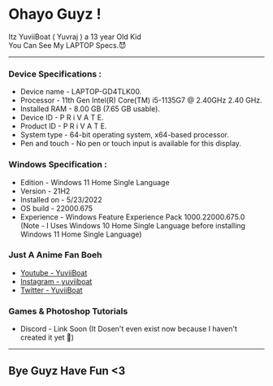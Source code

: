 # Ohayo Guyz !

Itz YuviiBoat ( Yuvraj ) a 13 year Old Kid\
You Can See My LAPTOP Specs.😈

---

### Device Specifications :

- Device name	- LAPTOP-GD4TLK00.
- Processor -	11th Gen Intel(R) Core(TM) i5-1135G7 @ 2.40GHz   2.40 GHz.
- Installed RAM	- 8.00 GB (7.65 GB usable).
- Device ID	- P R i V A T E.
- Product ID	- P R i V A T E.
- System type	- 64-bit operating system, x64-based processor.
- Pen and touch	- No pen or touch input is available for this display.

### Windows Specification :

- Edition	- Windows 11 Home Single Language
- Version	- 21H2
- Installed on	- ‎5/‎23/‎2022
- OS build	- 22000.675
- Experience	- Windows Feature Experience Pack 1000.22000.675.0
(Note - I Uses Windows 10 Home Single Language before installing Windows 11 Home Single Language)

### Just A Anime Fan Boeh

- [Youtube - YuviiBoat](https://www.youtube.com/channel/UCiI1USCyOV1ivHFb2MyATwg)
- [Instagram - yuviiboat](https://www.instagram.com/yuviiboat)
- [Twitter - YuviiBoat](https://twitter.com/YuviiBoat)

### Games & Photoshop Tutorials

- Discord - Link Soon (It Dosen't even exist now because I haven't created it yet 🤣)

---

## Bye Guyz Have Fun <3
